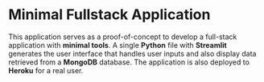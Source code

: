# Minimal Fullstack Application

This application serves as a proof-of-concept to develop a full-stack application with **minimal tools**. A single **Python** file with **Streamlit** generates the user interface that handles user inputs and also display data retrieved from a **MongoDB** database. The application is also deployed to **Heroku** for a real user.